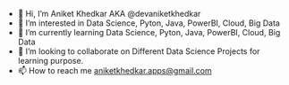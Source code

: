 - 👋 Hi, I’m Aniket Khedkar AKA @devaniketkhedkar
- 👀 I’m interested in Data Science, Pyton, Java, PowerBI, Cloud, Big Data
- 🌱 I’m currently learning Data Science, Pyton, Java, PowerBI, Cloud, Big Data
- 💞️ I’m looking to collaborate on Different Data Science Projects for learning purpose.
- 📫 How to reach me aniketkhedkar.apps@gmail.com

<!---
devaniketkhedkar/devaniketkhedkar is a ✨ special ✨ repository because its `README.md` (this file) appears on your GitHub profile.
You can click the Preview link to take a look at your changes.
--->

